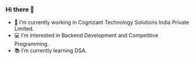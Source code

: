 ### Hi there 👋
  - 🧳 I’m currently working in Cognizant Technology Solutions India Private Limited.
  - 💻 I’m interested in Backend Development and Competitive Programming.
  - 📚 I’m currently learning DSA.

<!--
**praveenukkoji/praveenukkoji** is a ✨ _special_ ✨ repository because its `README.md` (this file) appears on your GitHub profile.

Here are some ideas to get you started:

- 🔭 I’m currently working on ...
- 🌱 I’m currently learning ...
- 👯 I’m looking to collaborate on ...
- 🤔 I’m looking for help with ...
- 💬 Ask me about ...
- 📫 How to reach me: ...
- 😄 Pronouns: ...
- ⚡ Fun fact: ...
-->
